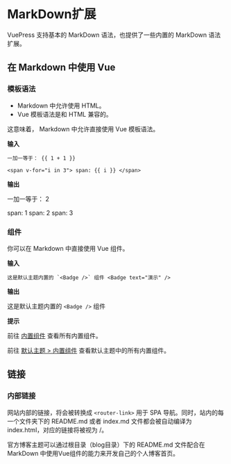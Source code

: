 # MarkDown扩展

VuePress 支持基本的 MarkDown 语法，也提供了一些内置的 MarkDown 语法扩展。

## 在 Markdown 中使用 Vue

### 模板语法

- Markdown 中允许使用 HTML。
- Vue 模板语法是和 HTML 兼容的。

这意味着， Markdown 中允许直接使用 Vue 模板语法。

**输入**

```
一加一等于： {{ 1 + 1 }}

<span v-for="i in 3"> span: {{ i }} </span>
```

**输出**

一加一等于： 2

span: 1 span: 2 span: 3

### 组件

你可以在 Markdown 中直接使用 Vue 组件。

**输入**

```
这是默认主题内置的 `<Badge />` 组件 <Badge text="演示" />
```

**输出**

这是默认主题内置的 `<Badge />` 组件<Badge text="演示"></Badge>

**提示**

前往 [内置组件](https://v2.vuepress.vuejs.org/zh/reference/components.html) 查看所有内置组件。

前往 [默认主题 > 内置组件](https://v2.vuepress.vuejs.org/zh/reference/default-theme/components.html) 查看默认主题中的所有内置组件。

## 链接

### 内部链接

网站内部的链接，将会被转换成 `<router-link>` 用于 SPA 导航。同时，站内的每一个文件夹下的 README.md 或者 index.md 文件都会被自动编译为 index.html，对应的链接将被视为 /。

官方博客主题可以通过根目录（blog目录）下的 README.md 文件配合在 MarkDown 中使用Vue组件的能力来开发自己的个人博客首页。
